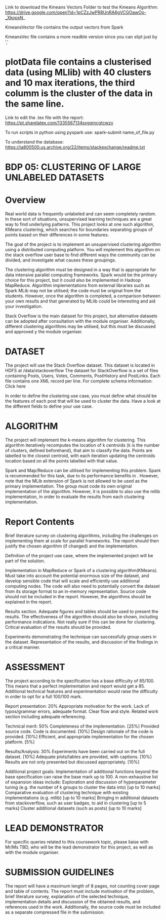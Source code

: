 Link to download the Kmeans Vectors Folder to test the Kmeans Algorithm: 
https://drive.google.com/open?id=1pCZzJwPR8UnRA6gVCGOawOo-_XkopxN_

KmeansVector file contains the output vectors from Spark

KmeansVec file contains a more readble version since you can slipt just by ','

plotData file contains a clusterised data (using MLlib) with 40 clusters and 10 max iterations, the third columm is the cluster of the data in the same line.
=============

Link to edit the .tex file with the report: https://pt.sharelatex.com/1335567134sxggmcgtcwzv

To run scripts in python using pyspark use: spark-submit name_of_file.py

To understand the database: https://ia800500.us.archive.org/22/items/stackexchange/readme.txt

# BDP 05: CLUSTERING OF LARGE UNLABELED DATASETS
Overview
=========
Real world data is frequently unlabeled and can seem completely random. In these sort of situations, unsupervised learning techniques are a great way to find underlying patterns. This project looks at one such algorithm, KMeans clustering, which searches for boundaries separating groups of points based on their differences in some features.

The goal of the project is to implement an unsupervised clustering algorithm using a distributed computing platform. You will implement this algorithm on the stack overflow user base to find different ways the community can be divided, and investigate what causes these groupings.

The clustering algorithm must be designed in a way that is appropriate for data intensive parallel computing frameworks. Spark would be the primary choice for this project, but it could also be implemented in Hadoop MapReduce. Algorithm implementations from external libraries such as Spark MLib may not be utilised; the code must be original from the students. However, once the algorithm is completed, a comparison between your own results and that generated by MLlib could be interesting and aid your investigation.

Stack Overflow is the main dataset for this project, but alternative datasets can be adopted after consultation with the module organiser. Additionally, different clustering algorithms may be utilised, but this must be discussed and approved y the module organiser. 

DATASET
=========
The project will use the Stack Overflow dataset. This dataset is located in HDFS at /data/stackoverflow
The dataset for StackOverflow is a set of files containing Posts, Users, Votes, Comments, PostHistory and PostLinks. Each file contains one XML record per line.
For complete schema information: Click here

In order to define the clustering use case, you must define what should be the features of each post that will be used to cluster the data. Have a look at the different fields to define your use case. 

# ALGORITHM
The project will implement the k-means algorithm for clustering. This algorithm iteratively recomputes the location of k centroids (k is the number of clusters, defined beforehand), that aim to classify the data. Points are labelled to the closest centroid, with each iteration updating the centroids location based on all the points labelled with that value.

Spark and Map/Reduce can be utilised for implementing this problem. Spark is recommended for this task, due to its performance benefits in . However, note that the MLib extension of Spark is not allowed to be used as the primary implementation.  The group must code its own original implementation of the algorithm. However, it is possible to also use the mllib implementation, in order to evaluate the results from  each clustering implementation.

Report Contents
=========
Brief literature survey on clustering algorithms, including the challenges on implementing them at scale for parallel frameworks. The report should then justify the chosen algorithm (if changed) and the implementation.

Definition of the project use case, where the implemented project will be part of the solution.

Implementation in MapReduce or Spark of a clustering algorithm(KMeans). Must take into account the potential enormous size of the dataset, and develop sensible code that will scale and efficiently use additional computing nodes. The code will also need to potentially convert the dataset from its storage format to an in-memory representation. Source code should not be included in the report. However, the algorithms should be explained in the report.

Results section. Adequate figures and tables should be used to present the results. The effectiveness of the algorithm should also be shown, including performance indications. Not really sure if this can be done for clustering. Critical evaluation of the results should be provided.

Experiments demonstrating the technique can successfully group users in the dataset. Representation of the results, and discussion of the findings in a critical manner. 

ASSESSMENT
=========
The project according to the specification has a base difficulty of 85/100. This means that a perfect implementation and report would get a 85. Additional technical features and experimentation would raise the difficulty in order to opt for a full 100/100 mark.

Report presentation: 20%
Appropriate motivation for the work. Lack of typos/grammar errors, adequate format. Clear flow and style. Related work section including  adequate referencing. 

Technical merit: 50%
Completeness of the implementation. [25%]
Provided source code. Code is documented. [10%]
Design rationale of the code is provided. [10%]
Efficient, and appropriate implementation for the chosen platform. [5%]

Results/Analysis: 30%
Experiments have been carried out on the full dataset. [10%] 
Adequate plots/tables are provided, with captions. [10%] 
Results are not only presented but discussed appropriately. [10%]

Additional project goals: 
Implementation of additional functions beyond the base specification can raise the base mark up to 100. A non-exhaustive list of expansion ideas include:
Exploration and discussion of hyperparameter tuning (e.g. the number of k groups to cluster the data into) [up to 10 marks]
Comparative evaluation of clustering technique with existing implementations (e.g. mllib) [up to 10 marks]
Bringing in additional datasets from stackoverflow, such as user badges, to aid in clustering [up to 5 marks]
Cluster additional datasets (such as posts) [up to 10 marks]

LEAD DEMONSTRATOR
=========
For specific queries related to this coursework topic, please liaise with Mr/Ms TBD, who will be the lead demonstrator for this project, as well as with the module organiser.

SUBMISSION GUIDELINES
=========
The report will have a maximum length of 8 pages, not counting cover page and table of contents.
The report must include motivation of the problem, brief literature survey, explanation of the selected technique, implementation details and discussion of the obtained results, and references used in the work.
Additionally, the source code must be included as a separate compressed file in the submission.
